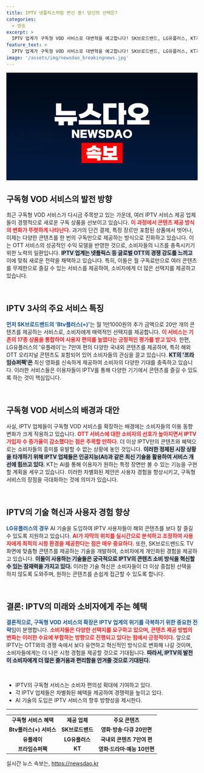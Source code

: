 ```yaml
---
title: IPTV 넷플릭스처럼 변신 중! 당신의 선택은?
categories:
  - 방송
excerpt: >
  IPTV 업계가 구독형 VOD 서비스로 대변혁을 예고합니다! SK브로드밴드, LG유플러스, KT가 넷플릭스식 구독 모델 도입으로 콘텐츠 접근성을 높여 가입자 증가에 나서고 있는데요. 차별화된 서비스에 AI 기술까지 접목, 더욱 진화하는 IPTV의 미래를 만나보세요!
feature_text: >
  IPTV 업계가 구독형 VOD 서비스로 대변혁을 예고합니다! SK브로드밴드, LG유플러스, KT가 넷플릭스식 구독 모델 도입으로 콘텐츠 접근성을 높여 가입자 증가에 나서고 있는데요. 차별화된 서비스에 AI 기술까지 접목, 더욱 진화하는 IPTV의 미래를 만나보세요!
image: '/assets/img/newsdao_breakingnews.jpg'
---
```


<p><img src="/assets/img/newsdao_breakingnews.jpg" alt="firstkoreanews 속보" /></p>

<h2 data-ke-size="size26">구독형 VOD 서비스의 발전 방향</h2>

<p data-ke-size="size16">최근 구독형 VOD 서비스가 다시금 주목받고 있는 가운데, 여러 IPTV 서비스 제공 업체들이 경쟁적으로 새로운 구독 상품을 선보이고 있습니다. <b><span style="color: #ee2323;">이 과정에서 콘텐츠 제공 방식의 변화가 뚜렷하게 나타난다.</span></b> 과거의 단건 결제, 특정 장르만 포함된 상품에서 벗어나, 이제는 다양한 콘텐츠를 한 번의 구독만으로 제공하는 방식으로 진화하고 있습니다. 이는 OTT 서비스의 성공적인 수익 모델을 반영한 것으로, 소비자들의 니즈를 충족시키기 위한 노력의 일환입니다. <b><span style="background-color: #21538527;">IPTV 업계는 넷플릭스 등 글로벌 OTT의 경쟁 강도를 느끼고</span></b> 이에 맞춰 새로운 전략을 채택하고 있습니다. 특히, 이들은 월 구독료만으로 여러 콘텐츠를 무제한으로 즐길 수 있는 서비스를 제공하여, 소비자에게 더 많은 선택지를 제공하고 있습니다.</p>

<p data-ke-size="size16">&nbsp;</p>

<h2 data-ke-size="size26">IPTV 3사의 주요 서비스 특징</h2>

<p data-ke-size="size16"><b><span style="color: #1a5490;">먼저 SK브로드밴드의 'Btv플러스(+)'</span></b>는 월 1만1000원의 추가 금액으로 20만 개의 콘텐츠를 제공하는 서비스로, 소비자에게 매력적인 선택지를 제공합니다. <b><span style="color: #ee2323;">이 서비스는 기존의 17종 상품을 통합하여 사용자 편의를 높였다는 긍정적인 평가를 받고 있다.</span></b> 한편, LG유플러스의 '유플레이'는 7만여 편의 다양한 국내외 콘텐츠를 제공하며, 특히 해외 OTT 오리지널 콘텐츠도 포함되어 있어 소비자들의 관심을 끌고 있습니다. <b><span style="background-color: #21538527;">KT의 '프라임슈퍼팩'은</span></b> 최신 영화를 신속하게 제공하여 소비자의 다양한 기대를 충족하고 있습니다. 이러한 서비스들은 이용자들이 IPTV를 통해 다양한 기기에서 콘텐츠를 즐길 수 있도록 하는 것이 핵심입니다.</p>

<p data-ke-size="size16">&nbsp;</p>

<h2 data-ke-size="size26">구독형 VOD 서비스의 배경과 대안</h2>

<p data-ke-size="size16">사실, IPTV 업체들이 구독형 VOD 서비스를 확장하는 배경에는 소비자들의 이용 동향 변화가 크게 작용하고 있습니다. <b><span style="color: #ee2323;">OTT 서비스에 대한 소비자의 선호가 높아지면서 IPTV 가입자 수 증가율이 감소했다는 점은 주목할 만하다.</span></b> 더 이상 IPTV만의 콘텐츠와 혜택으로는 소비자들의 흥미를 유발할 수 없는 상황에 놓인 것입니다. <b><span style="background-color: #21538527;">이러한 정체된 시장 상황을 타개하기 위해 IPTV 업체들은 인공지능(AI)과 같은 최신 기술을 활용하여 서비스 개선에 힘쓰고 있다.</span></b> KT는 AI를 통해 이용자가 원하는 특정 장면만 볼 수 있는 기능을 구현할 계획을 세우고 있습니다. 이러한 차별화된 제안은 사용자 경험을 향상시키고, 구독형 서비스의 장점을 극대화하는 것에 의미가 있습니다.</p>

<p data-ke-size="size16">&nbsp;</p>

<h2 data-ke-size="size26">IPTV의 기술 혁신과 사용자 경험 향상</h2>

<p data-ke-size="size16"><b><span style="color: #1a5490;">LG유플러스의 경우</span></b> AI 기술을 도입하여 IPTV 사용자들이 해외 콘텐츠를 보다 잘 즐길 수 있도록 지원하고 있습니다. <b><span style="color: #ee2323;">AI가 자막의 위치를 실시간으로 분석하고 조정하여 사용자에게 최적의 시청 환경을 제공한다는 점은 매우 중요하다.</span></b> 또한, SK브로드밴드도 TV 화면에 맞춤형 콘텐츠를 제공하는 기술을 개발하여, 소비자에게 개인화된 경험을 제공하고 있습니다. <b><span style="background-color: #21538527;">이들이 사용하는 기술들은 궁극적으로 IPTV의 콘텐츠 소비 방식을 혁신할 수 있는 잠재력을 가지고 있다.</span></b> 이러한 기술 혁신은 소비자들이 더 이상 중첩된 선택을 하지 않도록 도와주며, 원하는 콘텐츠를 손쉽게 접근할 수 있도록 합니다.</p>

<p data-ke-size="size16">&nbsp;</p>

<h2 data-ke-size="size26">결론: IPTV의 미래와 소비자에게 주는 혜택</h2>

<p data-ke-size="size16"><b><span style="color: #1a5490;">결론적으로, 구독형 VOD 서비스의 확장은 IPTV 업계의 위기를 극복하기 위한 중요한 전략</span></b>임이 분명합니다. <b><span style="color: #ee2323;">소비자들은 다양한 선택지를 요구하고 있으며, 콘텐츠 제공 방법의 변화는 이러한 수요에 부합하는 방향으로 진행되고 있다는 점에서 긍정적이다.</span></b> 앞으로 IPTV는 OTT와의 경쟁 속에서 보다 유연하고 혁신적인 방식으로 변화해 나갈 것이며, 소비자들에게는 더 나은 시청 경험을 제공할 것으로 기대됩니다. <b><span style="background-color: #21538527;">따라서, IPTV의 발전이 소비자에게 더 많은 즐거움과 편리함을 안겨줄 것으로 기대된다.</span></b></p>

<p data-ke-size="size16">&nbsp;</p>

<ul>
    <li>IPTV의 구독형 서비스는 소비자 편의성 확대에 기여하고 있다.</li>
    <li>각 IPTV 업체들은 차별화된 혜택을 제공하여 경쟁력을 높이고 있다.</li>
    <li>AI 기술의 도입은 IPTV 서비스의 향후 방향성을 제시한다.</li>
</ul>

<hr>

<table style="width: 100%; border-collapse: collapse;">
    <tr>
        <td style="text-align: center;"><b>구독형 서비스 혜택</b></td>
        <td style="text-align: center;"><b>제공 업체</b></td>
        <td style="text-align: center;"><b>주요 콘텐츠</b></td>
    </tr>
    <tr>
        <td style="text-align: center; height: 17px;"><b>Btv플러스(+) 서비스</b></td>
        <td style="text-align: center; height: 17px;"><b>SK브로드밴드</b></td>
        <td style="text-align: center; height: 17px;"><b>영화·방송·다큐 20만편</b></td>
    </tr>
    <tr>
        <td style="text-align: center; height: 17px;"><b>유플레이</b></td>
        <td style="text-align: center; height: 17px;"><b>LG유플러스</b></td>
        <td style="text-align: center; height: 17px;"><b>국내외 콘텐츠 7만여 편</b></td>
    </tr>
    <tr>
        <td style="text-align: center; height: 17px;"><b>프라임슈퍼팩</b></td>
        <td style="text-align: center; height: 17px;"><b>KT</b></td>
        <td style="text-align: center; height: 17px;"><b>영화·드라마·예능 10만편</b></td>
    </tr>
</table>
실시간 뉴스 속보는, <a href="https://newsdao.kr" rel="dofollow">https://newsdao.kr</a>



